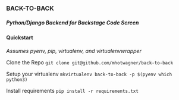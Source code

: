 ### BACK-TO-BACK

##### Python/Django Backend for Backstage Code Screen

#### Quickstart
*Assumes pyenv, pip, virtualenv, and virtualenvwrapper*

Clone the Repo
`git clone git@github.com/mhotwagner/back-to-back`

Setup your virtualenv
`mkvirtualenv back-to-back -p $(pyenv which python3)`

Install requirements
`pip install -r requirements.txt`
